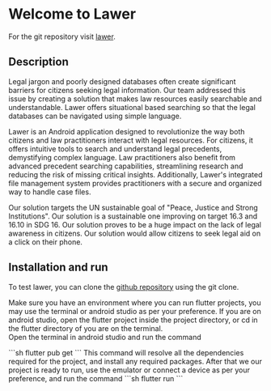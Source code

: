 # Welcome to Lawer

For the git repository visit [lawer](https://github.com/varnit-mittal/lawer/).

## Description

Legal jargon and poorly designed databases often create significant barriers for citizens seeking legal information. Our team addressed this issue by creating a solution that makes law resources easily searchable and understandable. Lawer offers situational based searching so that the legal databases can be navigated using simple language. 
<p>Lawer is an Android application designed to revolutionize the way both citizens and law practitioners interact with legal resources. For citizens, it offers intuitive tools to search and understand legal precedents, demystifying complex language. Law practitioners also benefit from advanced precedent searching capabilities, streamlining research and reducing the risk of missing critical insights. Additionally, Lawer's integrated file management system provides practitioners with a secure and organized way to handle case files.</p>
<p>
Our solution targets the UN sustainable goal of "Peace, Justice and Strong Institutions". Our solution is a sustainable one improving on target 16.3 and 16.10 in SDG 16. Our solution proves to be a huge impact on the lack of legal awareness in citizens. Our solution would allow citizens to seek legal aid on a click on their phone. 
</p>

## Installation and run
To test lawer, you can clone the [github repository](https://github.com/varnit-mittal/lawer/) using the git clone.
<p>
Make sure you have an environment where you can run flutter projects, you may use the terminal or android studio as per your preference. If you are on android studio, open the flutter project inside the project directory, or cd in the flutter directory of you are on the terminal.<br>
Open the terminal in android studio and run the command 
</p> 
```sh
flutter pub get
```
This command will resolve all the dependencies required for the project, and install any required packages. After that we our project is ready to run, use the emulator or connect a device as per your preference, and run the command 
```sh
flutter run
```


